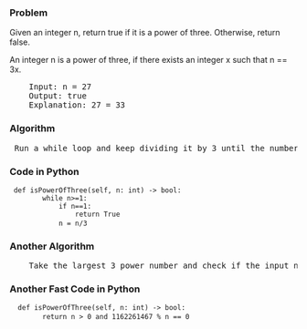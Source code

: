 <h3> Problem </h3>
Given an integer n, return true if it is a power of three. Otherwise, return false.

An integer n is a power of three, if there exists an integer x such that n == 3x.

<pre>
    Input: n = 27
    Output: true
    Explanation: 27 = 33
</pre>

<h3> Algorithm </h3>
<pre>
 Run a while loop and keep dividing it by 3 until the number becomes one and then return True.
</pre>

<h3> Code in Python </h3>

<pre><code> def isPowerOfThree(self, n: int) -> bool:
        while n>=1:
            if n==1:
                return True
            n = n/3 </code> </pre>

<h3> Another Algorithm </h3>
<pre>
    Take the largest 3 power number and check if the input number is more than 0 and if it is able to divide directly the largest 3 power or not. If it does that means it's a direct power of 3.
</pre>

<h3> Another Fast Code in Python </h3>

<pre><code>  def isPowerOfThree(self, n: int) -> bool:
        return n > 0 and 1162261467 % n == 0 </code> </pre>

